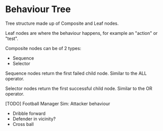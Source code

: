 # Behaviour Tree

Tree structure made up of Composite and Leaf nodes.

Leaf nodes are where the behaviour happens, for example an "action" or "test".

Composite nodes can be of 2 types:
* Sequence
* Selector

Sequence nodes return the first failed child node. Similar to the ALL operator.

Selector nodes return the first successful child node. Similar to the OR operator.

[TODO] Football Manager Sim: Attacker behaviour
* Dribble forward
* Defender in vicinity?
* Cross ball
